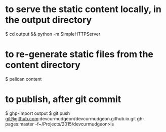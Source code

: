 # to serve the static content locally, in the output directory
$ cd output && python -m SimpleHTTPServer

# to re-generate static files from the content directory
$ pelican content

# to publish, after git commit
$ ghp-import output
$ git push git@github.com:devcurmudgeon/devcurmudgeon.github.io.git gh-pages:master -f~/Projects/2015/devcurmudgeon>ls
